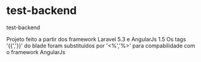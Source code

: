 # test-backend
test-backend

Projeto feito a partir dos framework Laravel 5.3 e AngularJs 1.5
Os tags '{{','}}' do blade foram substituidos por '<%','%>' para compabilidade com o framework AngularJs
